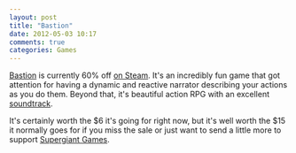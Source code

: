 ```yaml
---
layout: post
title: "Bastion"
date: 2012-05-03 10:17
comments: true
categories: Games
---
```


[Bastion][] is currently 60% off [on Steam][steam]. It's an incredibly fun game that got attention for having a dynamic and reactive narrator describing your actions as you do them. Beyond that, it's beautiful action RPG with an excellent [soundtrack][].

It's certainly worth the $6 it's going for right now, but it's well worth the $15 it normally goes for if you miss the sale or just want to send a little more to support [Supergiant Games][sgg].

[bastion]:    http://supergiantgames.com/?page_id=242
[steam]:      http://store.steampowered.com/app/107100/
[soundtrack]: http://supergiantgames.bandcamp.com/
[sgg]:        http://supergiantgames.com/
